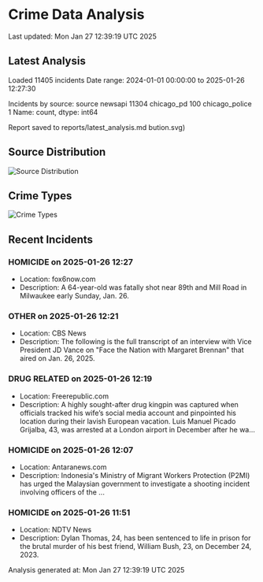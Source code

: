 # Crime Data Analysis
Last updated: Mon Jan 27 12:39:19 UTC 2025

## Latest Analysis

Loaded 11405 incidents
Date range: 2024-01-01 00:00:00 to 2025-01-26 12:27:30

Incidents by source:
source
newsapi           11304
chicago_pd          100
chicago_police        1
Name: count, dtype: int64

Report saved to reports/latest_analysis.md
bution.svg)

## Source Distribution
![Source Distribution](images/source_distribution.svg)

## Crime Types
![Crime Types](images/crime_types.svg)

## Recent Incidents

### HOMICIDE on 2025-01-26 12:27
- Location: fox6now.com
- Description: A 64-year-old was fatally shot near 89th and Mill Road in Milwaukee early Sunday, Jan. 26.


### OTHER on 2025-01-26 12:21
- Location: CBS News
- Description: The following is the full transcript of an interview with Vice President JD Vance on "Face the Nation with Margaret Brennan" that aired on Jan. 26, 2025.


### DRUG RELATED on 2025-01-26 12:19
- Location: Freerepublic.com
- Description: A highly sought-after drug kingpin was captured when officials tracked his wife’s social media account and pinpointed his location during their lavish European vacation. Luis Manuel Picado Grijalba, 43, was arrested at a London airport in December after he wa…


### HOMICIDE on 2025-01-26 12:07
- Location: Antaranews.com
- Description: Indonesia&#39;s Ministry of Migrant Workers Protection (P2MI) has urged the Malaysian government to investigate a shooting incident involving officers of the ...


### HOMICIDE on 2025-01-26 11:51
- Location: NDTV News
- Description: Dylan Thomas, 24, has been sentenced to life in prison for the brutal murder of his best friend, William Bush, 23, on December 24, 2023.

Analysis generated at: Mon Jan 27 12:39:19 UTC 2025
